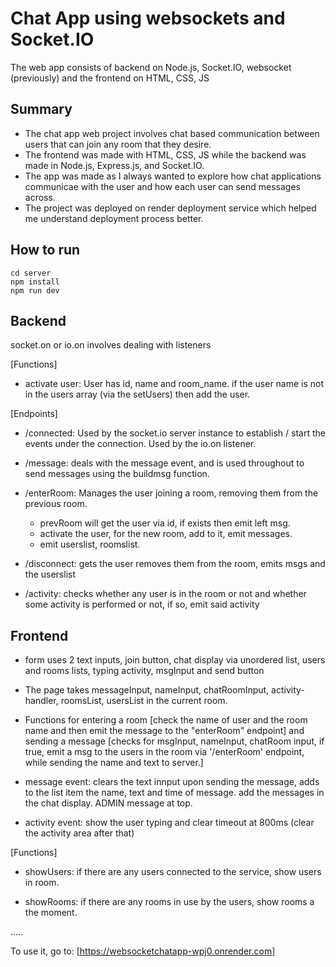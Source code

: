 # Chat App using websockets and Socket.IO

The web app consists of backend on Node.js, Socket.IO, websocket (previously) and the frontend on HTML, CSS, JS

## Summary

- The chat app web project involves chat based communication between users that can join any room that they desire.
- The frontend was made with HTML, CSS, JS while the backend was made in Node.js, Express.js, and Socket.IO.
- The app was made as I always wanted to explore how chat applications communicae with the user and how each user can send messages across.
- The project was deployed on render deployment service which helped me understand deployment process better.

## How to run

```
cd server
npm install
npm run dev
```

## Backend

socket.on or io.on involves dealing with listeners

[Functions]

- activate user: User has id, name and room_name. if the user name is not in the users array (via the setUsers) then add the user.

[Endpoints]

- /connected: Used by the socket.io server instance to establish / start the events under the connection. Used by the io.on listener.

- /message: deals with the message event, and is used throughout to send messages using the buildmsg function.

- /enterRoom: Manages the user joining a room, removing them from the previous room.
  - prevRoom will get the user via id, if exists then emit left msg.
  - activate the user, for the new room, add to it, emit messages.
  - emit userslist, roomslist.

- /disconnect: gets the user removes them from the room, emits msgs and the userslist

- /activity: checks whether any user is in the room or not and whether some activity is performed or not, if so, emit said activity

## Frontend

- form uses 2 text inputs, join button, chat display via unordered list, users and rooms lists, typing activity, msgInput and send button

- The page takes messageInput, nameInput, chatRoomInput, activity-handler, roomsList, usersList in the current room.

- Functions for entering a room [check the name of user and the room name and then emit the message to the "enterRoom" endpoint]
  and sending a message [checks for msgInput, nameInput, chatRoom input, if true, emit a msg to the users in the room via '/enterRoom' endpoint, while sending the name and text to server.]

- message event: clears the text innput upon sending the message, adds to the list item the name, text and time of message.
  add the messages in the chat display. ADMIN message at top.

- activity event: show the user typing and clear timeout at 800ms (clear the activity area after that)

[Functions]

- showUsers: if there are any users connected to the service, show users in room.

- showRooms: if there are any rooms in use by the users, show rooms a the moment.

.....

To use it, go to: [https://websocketchatapp-wpj0.onrender.com]
